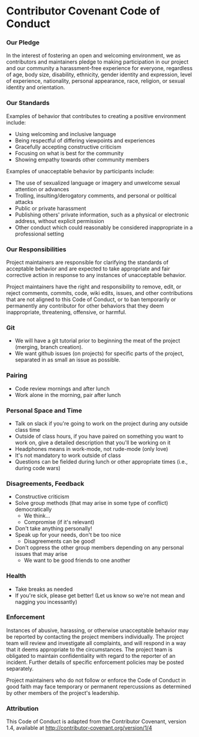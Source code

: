 # Contributor Covenant Code of Conduct

### Our Pledge

In the interest of fostering an open and welcoming environment, we as contributors and maintainers pledge to making participation in our project and our community a harassment-free experience for everyone, regardless of age, body size, disability, ethnicity, gender identity and expression, level of experience, nationality, personal appearance, race, religion, or sexual identity and orientation.

### Our Standards

Examples of behavior that contributes to creating a positive environment include:

* Using welcoming and inclusive language
* Being respectful of differing viewpoints and experiences
* Gracefully accepting constructive criticism
* Focusing on what is best for the community
* Showing empathy towards other community members

Examples of unacceptable behavior by participants include:

* The use of sexualized language or imagery and unwelcome sexual attention or advances
* Trolling, insulting/derogatory comments, and personal or political attacks
* Public or private harassment
* Publishing others' private information, such as a physical or electronic address, without explicit permission
* Other conduct which could reasonably be considered inappropriate in a professional setting

### Our Responsibilities

Project maintainers are responsible for clarifying the standards of acceptable behavior and are expected to take appropriate and fair corrective action in response to any instances of unacceptable behavior.

Project maintainers have the right and responsibility to remove, edit, or reject comments, commits, code, wiki edits, issues, and other contributions that are not aligned to this Code of Conduct, or to ban temporarily or permanently any contributor for other behaviors that they deem inappropriate, threatening, offensive, or harmful.

### Git
* We will have a git tutorial prior to beginning the meat of the project (merging, branch creation).
* We want github issues (on projects) for specific parts of the project, separated in as small an issue as possible.

### Pairing
* Code review mornings and after lunch
* Work alone in the morning, pair after lunch

### Personal Space and Time
* Talk on slack if you're going to work on the project during any outside class time
* Outside of class hours, if you have paired on something you want to work on, give a detailed description that you'll be working on it
* Headphones means in work-mode, not rude-mode (only love)
* It's not mandatory to work outside of class
* Questions can be fielded during lunch or other appropriate times (i.e., during code wars)

### Disagreements, Feedback
* Constructive criticism
* Solve group methods (that may arise in some type of conflict) democratically
    - We think...
    - Compromise (if it's relevant)
* Don't take anything personally!
* Speak up for your needs, don't be too nice
    - Disagreements can be good! 
* Don't oppress the other group members depending on any personal issues that may arise
    - We want to be good friends to one another
    
### Health
* Take breaks as needed
* If you're sick, please get better! (Let us know so we're not mean and nagging you incessantly)

### Enforcement
Instances of abusive, harassing, or otherwise unacceptable behavior may be reported by contacting the project members individually. The project team will review and investigate all complaints, and will respond in a way that it deems appropriate to the circumstances. The project team is obligated to maintain confidentiality with regard to the reporter of an incident. Further details of specific enforcement policies may be posted separately.

Project maintainers who do not follow or enforce the Code of Conduct in good faith may face temporary or permanent repercussions as determined by other members of the project's leadership.

### Attribution

This Code of Conduct is adapted from the Contributor Covenant, version 1.4, available at http://contributor-covenant.org/version/1/4
